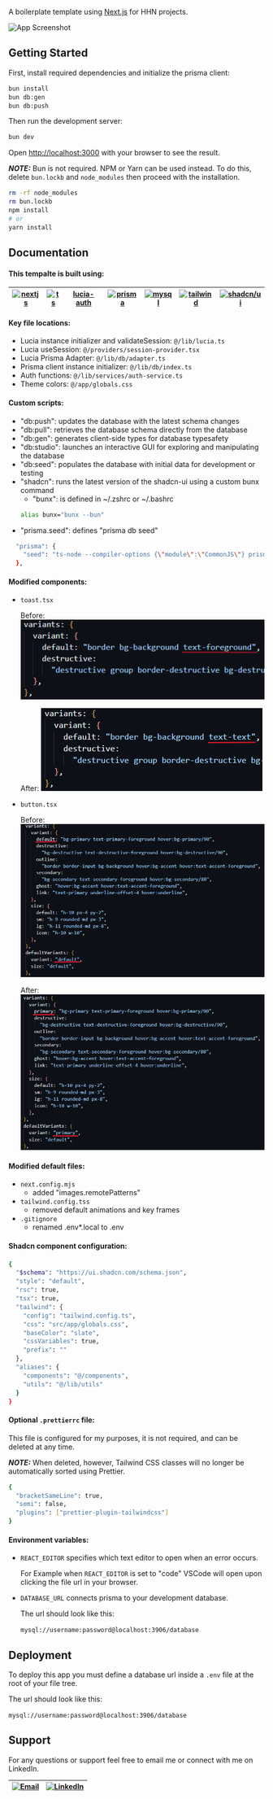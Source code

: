A boilerplate template using [Next.js](https://nextjs.org/) for HHN projects.

![App Screenshot](https://www.famlam.ca/logo/full/logo-full-white-s.png)

## Getting Started

First, install required dependencies and initialize the prisma client:

```bash
bun install
bun db:gen
bun db:push
```

Then run the development server:

```bash
bun dev
```

Open [http://localhost:3000](http://localhost:3000) with your browser to see the result.

**_NOTE:_** Bun is not required. NPM or Yarn can be used instead. To do this, delete `bun.lockb` and `node_modules` then proceed with the installation.

```bash
rm -rf node_modules
rm bun.lockb
npm install
# or
yarn install
```

## Documentation

#### This tempalte is built using:

| [![nextjs](https://skillicons.dev/icons?i=nextjs)](https://nextjs.org) | [![ts](https://skillicons.dev/icons?i=ts)](https://www.typescriptlang.org) | [lucia-auth](https://lucia-auth.com) | [![prisma](https://skillicons.dev/icons?i=prisma)](https://prisma.io) | [![mysql](https://skillicons.dev/icons?i=mysql)](https://www.mysql.com) | [![tailwind](https://skillicons.dev/icons?i=tailwind)](https://tailwindcss.com) | [![shadcn/ui](https://ui.shadcn.com/favicon.ico)](https://ui.shadcn.com) |
| ---------------------------------------------------------------------- | -------------------------------------------------------------------------- | ------------------------------------ | --------------------------------------------------------------------- | ----------------------------------------------------------------------- | ------------------------------------------------------------------------------- | ------------------------------------------------------------------------ |

#### Key file locations:

- Lucia instance initializer and validateSession: `@/lib/lucia.ts`
- Lucia useSession: `@/providers/session-provider.tsx`
- Lucia Prisma Adapter: `@/lib/db/adapter.ts`
- Prisma client instance initializer: `@/lib/db/index.ts`
- Auth functions: `@/lib/services/auth-service.ts`
- Theme colors: `@/app/globals.css`

#### Custom scripts:

- "db:push": updates the database with the latest schema changes
- "db:pull": retrieves the database schema directly from the database
- "db:gen": generates client-side types for database typesafety
- "db:studio": launches an interactive GUI for exploring and manipulating the database
- "db:seed": populates the database with initial data for development or testing
- "shadcn": runs the latest version of the shadcn-ui using a custom bunx command
  - "bunx": is defined in ~/.zshrc or ~/.bashrc
  ```bash
  alias bunx="bunx --bun"
  ```
- "prisma.seed": defines "prisma db seed"

```bash
  "prisma": {
    "seed": "ts-node --compiler-options {\"module\":\"CommonJS\"} prisma/seed.ts"
  },
```

#### Modified components:

- `toast.tsx`

  Before: ![before](/public/toast-before.png)

  After: ![after](/public/toast-after.png)

- `button.tsx`

  Before: ![before](/public/button-before.png)

  After: ![after](/public/button-after.png)

#### Modified default files:

- `next.config.mjs`
  - added "images.remotePatterns"
- `tailwind.config.tss`
  - removed default animations and key frames
- `.gitignore`
  - renamed .env\*.local to .env

#### Shadcn component configuration:

```bash
{
  "$schema": "https://ui.shadcn.com/schema.json",
  "style": "default",
  "rsc": true,
  "tsx": true,
  "tailwind": {
    "config": "tailwind.config.ts",
    "css": "src/app/globals.css",
    "baseColor": "slate",
    "cssVariables": true,
    "prefix": ""
  },
  "aliases": {
    "components": "@/components",
    "utils": "@/lib/utils"
  }
}
```

#### Optional `.prettierrc` file:

This file is configured for my purposes, it is not required, and can be deleted at any time.

**_NOTE:_** When deleted, however, Tailwind CSS classes will no longer be automatically sorted using Prettier.

```bash
{
  "bracketSameLine": true,
  "semi": false,
  "plugins": ["prettier-plugin-tailwindcss"]
}
```

#### Environment variables:

- `REACT_EDITOR` specifies which text editor to open when an error occurs.

  For Example when `REACT_EDITOR` is set to "code" VSCode will open upon clicking the file url in your browser.

- `DATABASE_URL` connects prisma to your development database.

  The url should look like this:

  `mysql://username:password@localhost:3906/database`

## Deployment

To deploy this app you must define a database url inside a `.env` file at the root of your file tree.

The url should look like this:

`mysql://username:password@localhost:3906/database`

## Support

For any questions or support feel free to email me or connect with me on LinkedIn.

| [![Email](https://skillicons.dev/icons?i=gmail)](mailto:lasse@famlam.ca) | [![LinkedIn](https://skillicons.dev/icons?i=linkedin)](https://www.linkedin.com/in/lasse-lammers-90a050234) |
| ------------------------------------------------------------------------ | ----------------------------------------------------------------------------------------------------------- |
